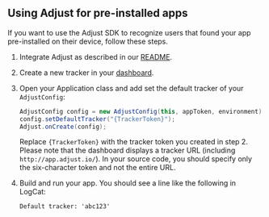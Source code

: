 ## Using Adjust for pre-installed apps

If you want to use the Adjust SDK to recognize users that found your app
pre-installed on their device, follow these steps.

1. Integrate Adjust as described in our [README].
2. Create a new tracker in your [dashboard].
3. Open your Application class and add set the default tracker of your
   `AdjustConfig`:

    ```java
    AdjustConfig config = new AdjustConfig(this, appToken, environment);
    config.setDefaultTracker("{TrackerToken}");
    Adjust.onCreate(config);
    ```

    Replace `{TrackerToken}` with the tracker token you created in step 2.
    Please note that the dashboard displays a tracker URL (including
    `http://app.adjust.io/`). In your source code, you should specify only the
    six-character token and not the entire URL.

4. Build and run your app. You should see a line like the following in LogCat:

    ```
    Default tracker: 'abc123'
    ```

[README]: ../README.md
[dashboard]: http://adjust.com
